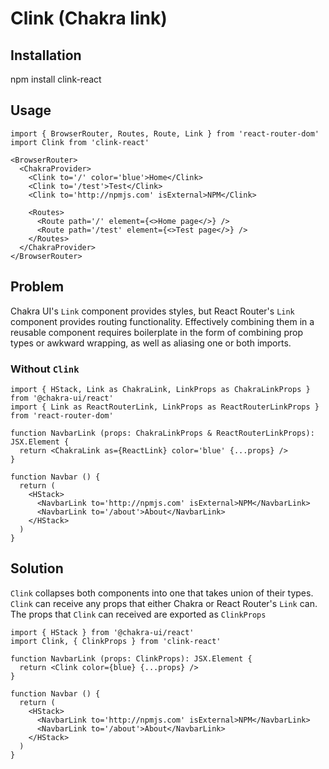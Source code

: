 # Clink (**C**hakra **link**)

## Installation

npm install clink-react

## Usage

```JSX
import { BrowserRouter, Routes, Route, Link } from 'react-router-dom'
import Clink from 'clink-react'

<BrowserRouter>
  <ChakraProvider>
    <Clink to='/' color='blue'>Home</Clink>
    <Clink to='/test'>Test</Clink>
    <Clink to='http://npmjs.com' isExternal>NPM</Clink>

    <Routes>
      <Route path='/' element={<>Home page</>} />
      <Route path='/test' element={<>Test page</>} />
    </Routes>
  </ChakraProvider>
</BrowserRouter>
```

## Problem

Chakra UI's `Link` component provides styles, but React Router's `Link` component provides routing functionality.
Effectively combining them in a reusable component requires boilerplate in the form of combining prop types or awkward wrapping, as well as aliasing one or both imports.

### Without `Clink`

```TSX
import { HStack, Link as ChakraLink, LinkProps as ChakraLinkProps } from '@chakra-ui/react'
import { Link as ReactRouterLink, LinkProps as ReactRouterLinkProps } from 'react-router-dom'

function NavbarLink (props: ChakraLinkProps & ReactRouterLinkProps): JSX.Element {
  return <ChakraLink as={ReactLink} color='blue' {...props} />
}

function Navbar () {
  return (
    <HStack>
      <NavbarLink to='http://npmjs.com' isExternal>NPM</NavbarLink>
      <NavbarLink to='/about'>About</NavbarLink>
    </HStack>
  )
}
```

## Solution

`Clink` collapses both components into one that takes union of their types.
`Clink` can receive any props that either Chakra or React Router's `Link` can.
The props that `Clink` can received are exported as `ClinkProps`

```TSX
import { HStack } from '@chakra-ui/react'
import Clink, { ClinkProps } from 'clink-react'

function NavbarLink (props: ClinkProps): JSX.Element {
  return <Clink color={blue} {...props} />
}

function Navbar () {
  return (
    <HStack>
      <NavbarLink to='http://npmjs.com' isExternal>NPM</NavbarLink>
      <NavbarLink to='/about'>About</NavbarLink>
    </HStack>
  )
}
```
